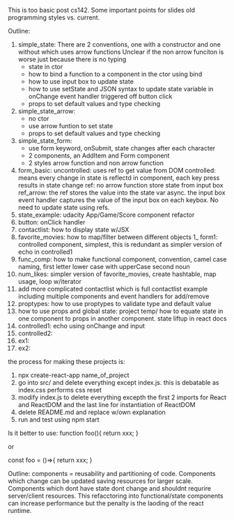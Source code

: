 

This is too basic post cs142. Some important points for slides old programming styles vs. current. 

Outline:
1) simple_state:
   There are 2 conventions, one with a constructor and one without which uses arrow functions
   Unclear if the non arrow funciton is worse just because there is no typing
   - state in ctor
   - how to bind a function to a component in the ctor using bind
   - how to use input box to update state
   - how to use setState and JSON syntax to update state variable in onChange event handler triggered off button click
   - props to set default values and type checking
1) simple_state_arrow:
   - no ctor
   - use arrow funtion to set state
   - props to set default values and type checking
1) simple_state_form:
   - use form keyword, onSubmit, state changes after each character
   - 2 components, an AddItem and Form component
   - 2 styles arrow function and non arrow function
1) form_basic:
     uncontrolled: uses ref to get value from DOM
     controlled: means every change in state is reflectd in component, each key press results in state change
     ref: no arrow function store state from input box
     ref_arrow: the ref stores the value into the state var async. the input box event handler captures
     the value of the input box on each keybox. No need to update state using refs. 
1) state_example: udacity App/Game/Score component refactor
1) button: onClick handler
1) contactlist: how to display state w/JSX 
1) favorite_movies: how to map/filter between different objects
1_ form1: controlled component, simplest, this is redundant as simpler version of echo in controlled1
1) func_comp: how to make functional component, convention, camel case naming, first letter lower case with upperCase second noun
1) num_likes: simpler version of favorite_movies, create hashtable, map usage, loop w/iterator
1) add more complicated contactlist which is full contactlist example including multiple components and event handlers for add/remove
1) proptypes: how to use proptypes to validate type and default value
1) how to use props and global state: project temp/ how to equate state in one component to props in another component. state liftup in react docs
2) controlled1: echo using onChange and input
3) controlled2: 
4) ex1: 
5) ex2: 


the process for making these projects is:
1) npx create-react-app name_of_project
2) go into src/ and delete everything except index.js. this is debatable as index.css performs css reset
3) modify index.js to delete everything excepth the first 2 imports for React and ReactDOM and the last line for instantiation of ReactDOM
4) delete README.md and replace w/own explanation
5) run and test using npm start


Is it better to use: 
function foo(){
  return xxx;
}

or

const foo = ()=>{
  return xxx;
}


Outline: components = reusability and partitioning of code. Components which change can be updated saving
resources for larger scale. Components which dont have state dont change and shouldnt requrire server/client 
resources. This refacctoring into functional/state components can increase performance but the penalty is the laoding of 
the react runtime. 


